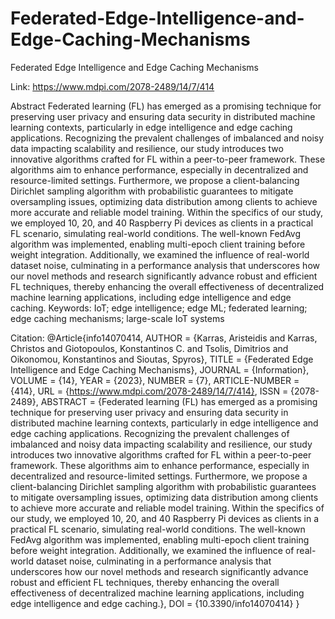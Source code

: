 # Federated-Edge-Intelligence-and-Edge-Caching-Mechanisms
Federated Edge Intelligence and Edge Caching Mechanisms 

Link: https://www.mdpi.com/2078-2489/14/7/414

Abstract
Federated learning (FL) has emerged as a promising technique for preserving user privacy and ensuring data security in distributed machine learning contexts, particularly in edge intelligence and edge caching applications. Recognizing the prevalent challenges of imbalanced and noisy data impacting scalability and resilience, our study introduces two innovative algorithms crafted for FL within a peer-to-peer framework. These algorithms aim to enhance performance, especially in decentralized and resource-limited settings. Furthermore, we propose a client-balancing Dirichlet sampling algorithm with probabilistic guarantees to mitigate oversampling issues, optimizing data distribution among clients to achieve more accurate and reliable model training. Within the specifics of our study, we employed 10, 20, and 40 Raspberry Pi devices as clients in a practical FL scenario, simulating real-world conditions. The well-known FedAvg algorithm was implemented, enabling multi-epoch client training before weight integration. Additionally, we examined the influence of real-world dataset noise, culminating in a performance analysis that underscores how our novel methods and research significantly advance robust and efficient FL techniques, thereby enhancing the overall effectiveness of decentralized machine learning applications, including edge intelligence and edge caching.
Keywords: IoT; edge intelligence; edge ML; federated learning; edge caching mechanisms; large-scale IoT systems


Citation:
@Article{info14070414,
AUTHOR = {Karras, Aristeidis and Karras, Christos and Giotopoulos, Konstantinos C. and Tsolis, Dimitrios and Oikonomou, Konstantinos and Sioutas, Spyros},
TITLE = {Federated Edge Intelligence and Edge Caching Mechanisms},
JOURNAL = {Information},
VOLUME = {14},
YEAR = {2023},
NUMBER = {7},
ARTICLE-NUMBER = {414},
URL = {https://www.mdpi.com/2078-2489/14/7/414},
ISSN = {2078-2489},
ABSTRACT = {Federated learning (FL) has emerged as a promising technique for preserving user privacy and ensuring data security in distributed machine learning contexts, particularly in edge intelligence and edge caching applications. Recognizing the prevalent challenges of imbalanced and noisy data impacting scalability and resilience, our study introduces two innovative algorithms crafted for FL within a peer-to-peer framework. These algorithms aim to enhance performance, especially in decentralized and resource-limited settings. Furthermore, we propose a client-balancing Dirichlet sampling algorithm with probabilistic guarantees to mitigate oversampling issues, optimizing data distribution among clients to achieve more accurate and reliable model training. Within the specifics of our study, we employed 10, 20, and 40 Raspberry Pi devices as clients in a practical FL scenario, simulating real-world conditions. The well-known FedAvg algorithm was implemented, enabling multi-epoch client training before weight integration. Additionally, we examined the influence of real-world dataset noise, culminating in a performance analysis that underscores how our novel methods and research significantly advance robust and efficient FL techniques, thereby enhancing the overall effectiveness of decentralized machine learning applications, including edge intelligence and edge caching.},
DOI = {10.3390/info14070414}
}


